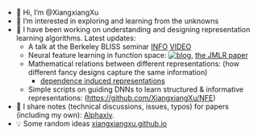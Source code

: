 - 👋 Hi, I’m @XiangxiangXu
- 👀 I’m interested in exploring and learning from the unknowns
- 🌱 I have been working on understanding and designing representation learning algorithms. Latest updates:
  - A talk at the Berkeley BLISS seminar [INFO](https://bliss.eecs.berkeley.edu/Seminar/sp25/xiangxiang_xu.html) [VIDEO](https://www.youtube.com/watch?v=s8TylR-I6vY&ab_channel=XiangxiangXu)
  - Neural feature learning in function space: [![blog](https://img.shields.io/badge/blog-gilearning.github.io-black)](https://gilearning.github.io/), [the JMLR paper](https://jmlr.org/papers/v25/23-1202.html)
  - Mathematical relations between different representations: (how different fancy designs capture the same information)
    -  [dependence induced representations](https://xiangxiangxu.com/media/documents/allerton2024.pdf)
  - Simple scripts on guiding DNNs to learn structured & informative representations: (https://github.com/XiangxiangXu/NFE)
- 📓 I share notes (technical discussions, issues, typos) for papers (including my own): [Alphaxiv](https://www.alphaxiv.org/profile/66aaa45594a3f2f6c93dcb52/xiangxiang-xu).
- 💡 Some random ideas [xiangxiangxu.github.io](https://xiangxiangxu.github.io/)
<!---
XiangxiangXu/XiangxiangXu is a ✨ special ✨ repository because its `README.md` (this file) appears on your GitHub profile.
You can click the Preview link to take a look at your changes.

--->
